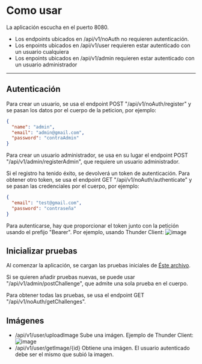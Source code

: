 # Como usar
La aplicación escucha en el puerto 8080.

- Los endpoints ubicados en /api/v1/noAuth no requieren autenticación.
- Los enpoints ubicados en /api/v1/user requieren estar autenticado con un usuario cualquiera
- Los enpoints ubicados en /api/v1/admin requieren estar autenticado con un usuario administrador

---
## Autenticación

Para crear un usuario, se usa el endpoint POST "/api/v1/noAuth/register" y se pasan los datos por el cuerpo de la peticion, por ejemplo:
```json
{
  "name": "admin",
  "email": "admin@gmail.com",
  "password": "contraAdmin"
}
```
Para crear un usuario administrador, se usa en su lugar el endpoint POST "/api/v1/admin/registerAdmin", que requiere un usuario administrador.

Si el registro ha tenido éxito, se devolverá un token de autenticación. Para obtener otro token, se usa el endpoint GET "/api/v1/noAuth/authenticate"
y se pasan las credenciales por el cuerpo, por ejemplo:
```json
{
  "email": "test@gmail.com",
  "password": "contraseña"
}
```
Para autenticarse, hay que proporcionar el token junto con la petición usando el prefijo "Bearer". Por ejemplo, usando Thunder Client:
![image](https://github.com/ALVSanchez/muchofiesta-api/assets/94567015/811276ac-66c9-4a72-88c8-ad229fe9dffb)

## Inicializar pruebas
Al comenzar la aplicación, se cargan las pruebas iniciales de [Éste archivo](src/main/resources/static/init/challenges.json).

Si se quieren añadir pruebas nuevas, se puede usar "/api/v1/admin/postChallenge", que admite una sola prueba en el cuerpo.

Para obtener todas las pruebas, se usa el endpoint GET "/api/v1/noAuth/getChallenges".

## Imágenes

- /api/v1/user/uploadImage
    Sube una imágen. Ejemplo de Thunder Client: ![image](https://github.com/ALVSanchez/muchofiesta-api/assets/94567015/6918b27d-7d94-4271-b7ed-e28fd09bb632)
- /api/v1/user/getImage/{id}
    Obtiene una imágen. El usuario autenticado debe ser el mismo que subió la imagen.
